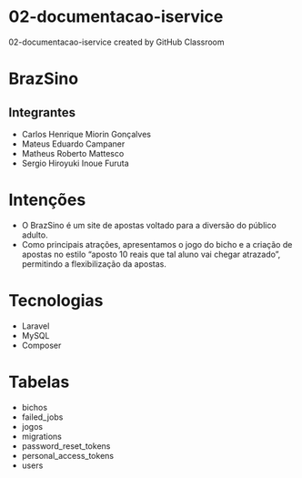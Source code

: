 # 02-documentacao-iservice


02-documentacao-iservice created by GitHub Classroom


# BrazSino
## Integrantes
* Carlos Henrique Miorin Gonçalves
* Mateus Eduardo Campaner
* Matheus Roberto Mattesco
* Sergio Hiroyuki Inoue Furuta


# Intenções
* O BrazSino é um site de apostas voltado para a diversão do público adulto.
* Como principais atrações, apresentamos o jogo do bicho e a criação de apostas no estilo “aposto 10 reais que tal aluno vai chegar atrazado”, permitindo a flexibilização da apostas.


# Tecnologias
* Laravel
* MySQL
* Composer

# Tabelas
* bichos
* failed_jobs
* jogos
* migrations
* password_reset_tokens
* personal_access_tokens
* users